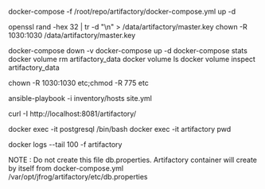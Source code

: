 docker-compose -f /root/repo/artifactory/docker-compose.yml up -d

openssl rand -hex 32 | tr -d "\n" > /data/artifactory/master.key
chown -R 1030:1030 /data/artifactory/master.key

docker-compose down -v
docker-compose up -d
docker-compose stats
docker volume rm artifactory_data
docker volume ls
docker volume inspect artifactory_data

chown -R 1030:1030 etc;chmod -R 775 etc

ansible-playbook -i inventory/hosts site.yml

curl -I http://localhost:8081/artifactory/

docker exec -it postgresql /bin/bash
docker exec -it artifactory pwd

docker logs --tail 100 -f artifactory


NOTE : Do not create this file db.properties. 
Artifactory container will create by itself from docker-compose.yml /var/opt/jfrog/artifactory/etc/db.properties
